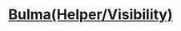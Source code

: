 [Bulma(Helper/Visibility)](https://bulma.io/documentation/helpers/visibility-helpers/)
=====================
